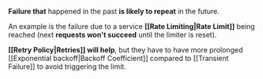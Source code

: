 **Failure that** happened in the past **is likely to repeat** in the future.

An example is the failure due to a service **[[Rate Limiting|Rate Limit]]** being reached (next **requests won't succeed** until the limiter is reset).

**[[Retry Policy|Retries]] will help**, but they have to have more prolonged [[Exponential backoff|Backoff Coefficient]] compared to [[Transient Failure]] to avoid triggering the limit.
